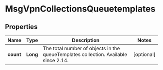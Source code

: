 
# MsgVpnCollectionsQueuetemplates

## Properties
Name | Type | Description | Notes
------------ | ------------- | ------------- | -------------
**count** | **Long** | The total number of objects in the queueTemplates collection. Available since 2.14. |  [optional]



